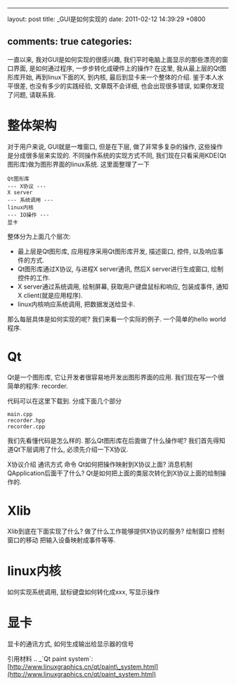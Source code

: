
---
layout: post
title: _GUI是如何实现的
date: 2011-02-12 14:39:29 +0800

comments: true
categories: 
---

一直以来, 我对GUI是如何实现的很感兴趣,
我们平时电脑上面显示的那些漂亮的窗口界面, 是如何通过程序,
一步步转化成硬件上的操作? 在这里, 我从最上层的Qt图形库开始,
再到linux下面的X, 到内核, 最后到显卡来一个整体的介绍. 鉴于本人水平很差,
也没有多少的实践经验, 文章既不会详细, 也会出现很多错误,
如果你发现了问题, 请联系我.

整体架构
========

对于用户来说, GUI就是一堆窗口, 但是在下层, 做了非常多复杂的操作,
这些操作是分成很多层来实现的. 不同操作系统的实现方式不同,
我们现在只看采用KDE(Qt图形库)做为图形界面的linux系统. 这里面整理了一下

    Qt图形库
    --- X协议 ---
    X server
    --- 系统调用 ---
    linux内核
    --- IO操作 ---
    显卡

整体分为上面几个层次:

-   最上层是Qt图形库, 应用程序采用Qt图形库开发, 描述窗口, 控件,
    以及响应事件的方式.
-   Qt图形库通过X协议, 与进程X server通讯, 然后X server进行生成窗口,
    绘制控件的工作.
-   X server通过系统调用, 绘制屏幕, 获取用户键盘鼠标和响应, 包装成事件,
    通知X client(就是应用程序).
-   linux内核响应系统调用, 把数据发送给显卡.

那么每层具体是如何实现的呢? 我们来看一个实际的例子. 一个简单的hello
world程序.

Qt
==

Qt是一个图形库, 它让开发者很容易地开发出图形界面的应用.
我们现在写一个很简单的程序: recorder.

代码可以在这里下载到. 分成下面几个部分

    main.cpp
    recorder.hpp
    recorder.cpp

我们先看懂代码是怎么样的. 那么Qt图形库在后面做了什么操作呢?
我们首先得知道Qt下层调用了什么, 必须先介绍一下X协议.

X协议介绍 通讯方式 命令 Qt如何把操作映射到X协议上面? 消息机制
QApplication后面干了什么?
Qt是如何把上面的类层次转化到X协议上面的绘制操作的.

Xlib
====

Xlib到底在下面实现了什么? 做了什么工作能够提供X协议的服务? 绘制窗口
控制窗口的移动 把输入设备映射成事件等等.

linux内核
=========

如何实现系统调用, 鼠标键盘如何转化成xxx, 写显示操作

显卡
====

显卡的通讯方式, 如何生成输出给显示器的信号

引用材料 .. \_\`Qt paint system\`:
[http://www.linuxgraphics.cn/qt/paint\_system.html](http://www.linuxgraphics.cn/qt/paint_system.html)
